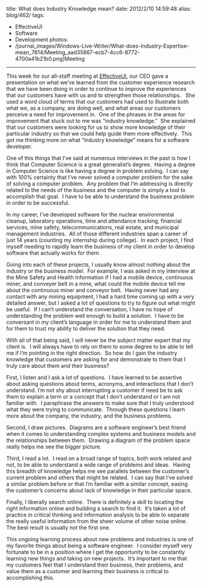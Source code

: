 title: What does Industry Knowledge mean?
date: 2012/2/10 14:59:48
alias: blog/462/
tags:
- EffectiveUI
- Software
- Development
photos:
- /journal_images/Windows-Live-Writer/What-does-Industry-Expertise-mean_7814/Meeting_aad35867-ecb7-4cc6-8772-4700a41b21b0.png|Meeting
---
This week for our all-staff meeting at [EffectiveUI](http://www.effectiveui.com), our CEO gave a presentation on what we’ve learned from the customer experience research that we have been doing in order to continue to improve the experiences that our customers have with us and to strengthen those relationships.   She used a word cloud of terms that our customers had used to illustrate both what we, as a company, are doing well, and what areas our customers perceive a need for improvement in.  One of the phrases in the areas for improvement that stuck out to me was “industry knowledge.”  She explained that our customers were looking for us to show more knowledge of their particular industry so that we could help guide them more effectively.  This got me thinking more on what “industry knowledge” means for a software developer.

One of this things that I’ve said at numerous interviews in the past is how I think that Computer Science is a great generalist’s degree.  Having a degree in Computer Science is like having a degree in problem solving.  I can say with 100% certainty that I’ve never solved a computer problem for the sake of solving a computer problem.  Any problem that I’m addressing is directly related to the needs of the business and the computer is simply a tool to accomplish that goal.  I have to be able to understand the business problem in order to be successful.

In my career, I’ve developed software for the nuclear environmental cleanup, laboratory operations, time and attendance tracking, financial services, mine safety, telecommunications, real estate, and municipal management industries.  All of those different industries span a career of just 14 years (counting my internship during college).  In each project, I find myself needing to rapidly learn the business of my client in order to develop software that actually works for them. 

Going into each of these projects, I usually know almost nothing about the industry or the business model.  For example, I was asked in my interview at the Mine Safety and Health Information if I had a mobile device, continuous miner, and conveyer belt in a mine, what could the mobile device tell me about the continuous miner and conveyor belt.  Having never had any contact with any mining equipment, I had a hard time coming up with a very detailed answer, but I asked a lot of questions to try to figure out what might be useful.  If I can’t understand the conversation, I have no hope of understanding the problem well enough to build a solution.  I have to be conversant in my client’s language in order for me to understand them and for them to trust my ability to deliver the solution that they need. 

With all of that being said, I will never be the subject matter expert that my client is.  I will always have to rely on them to some degree to be able to tell me if I’m pointing in the right direction.  So how do I gain the industry knowledge that customers are asking for and demonstrate to them that I truly care about them and their business? 

First, I listen and I ask a lot of questions.  I have learned to be assertive about asking questions about terms, acronyms, and interactions that I don’t understand. I’m not shy about interrupting a customer if need be to ask them to explain a term or a concept that I don’t understand or I am not familiar with.  I paraphrase the answers to make sure that I truly understood what they were trying to communicate.  Through these questions I learn more about the company, the industry, and the business problems.

Second, I draw pictures.  Diagrams are a software engineer’s best friend when it comes to understanding complex systems and business models and the relationships between them.  Drawing a diagram of the problem space really helps me see the bigger picture.

Third, I read a lot.  I read on a broad range of topics, both work related and not, to be able to understand a wide range of problems and ideas.  Having this breadth of knowledge helps me see parallels between the customer’s current problem and others that might be related.  I can say that I’ve solved a similar problem before or that I’m familiar with a similar concept, easing the customer’s concerns about lack of knowledge in their particular space.

Finally, I liberally search online.  There is definitely a skill to locating the right information online and building a search to find it.  It’s taken a lot of practice in critical thinking and information analysis to be able to separate the really useful information from the sheer volume of other noise online.  The best result is usually not the first one.

This ongoing learning process about new problems and industries is one of my favorite things about being a software engineer.  I consider myself very fortunate to be in a position where I get the opportunity to be constantly learning new things and taking on new projects.  It’s important to me that my customers feel that I understand their business, their problems, and value them as a customer and learning their business is critical to accomplishing this.